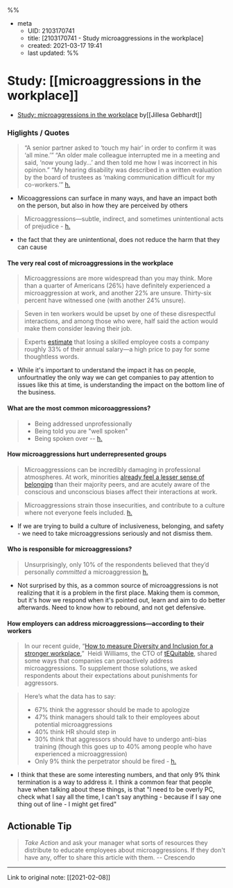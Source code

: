 %%
- meta
	- UID: 2103170741
	- title: [2103170741 - Study microaggressions in the workplace]
	- created: 2021-03-17 19:41
	- last updated: 
%%

# Study: [[microaggressions in the workplace]]
- [Study: microaggressions in the workplace](https://www.surveymonkey.com/curiosity/microaggressions-research/) by[[Jillesa Gebhardt]] 

### Higlights / Quotes

> “A senior partner asked to ‘touch my hair’ in order to confirm it was ‘all mine.’”
> “An older male colleague interrupted me in a meeting and said, ‘now young lady…’ and then told me how I was incorrect in his opinion.”
> “My hearing disability was described in a written evaluation by the board of trustees as ‘making communication difficult for my co-workers.’”  [h.](https://hyp.is/3OnMPGozEeuTm-PnZqa7Wg/www.surveymonkey.com/curiosity/microaggressions-research/www.surveymonkey.com/curiosity/microaggressions-research)

- Micoaggressions can surface in many ways, and have an impact both on the person, but also in how they are perceived by others

> Microaggressions—subtle, indirect, and sometimes unintentional acts of prejudice - [h.](https://hyp.is/u-l5tGo0EeugoT9KtlrDSQ/www.surveymonkey.com/curiosity/microaggressions-research/www.surveymonkey.com/curiosity/microaggressions-research)

- the fact that they are unintentional, does not reduce the harm that they can cause

#### The very real cost of microaggressions in the workplace

> Microaggressions are more widespread than you may think. More than a quarter of Americans (26%) have definitely experienced a microaggression at work, and another 22% are unsure. Thirty-six percent have witnessed one (with another 24% unsure).

> Seven in ten workers would be upset by one of these disrespectful interactions, and among those who were, half said the action would make them consider leaving their job.

> Experts [estimate](https://www.benefitnews.com/news/avoidable-turnover-costing-employers-big?brief=00000152-14a7-d1cc-a5fa-7cffccf00000) that losing a skilled employee costs a company roughly 33% of their annual salary—a high price to pay for some thoughtless words.

- While it's important to understand the impact it has on people, unfourtnatley the only way we can get companies to pay attention to issues like this at time, is understanding the impact on the bottom line of the business. 


#### What are the most common micoroaggressions?



> - Being addressed unprofessionally
> - Being told you are "well spoken"
> - Being spoken over
> -- [h.](https://hyp.is/YVMpmmo1EeuY06t1QZs36A/www.surveymonkey.com/curiosity/microaggressions-research/www.surveymonkey.com/curiosity/microaggressions-research)

#### How microaggressions hurt underrepresented groups

> Microaggressions can be incredibly damaging in professional atmospheres. At work, minorities [already feel a lesser sense of belonging](https://www.surveymonkey.com/curiosity/how-surveymonkey-built-and-tested-a-survey-that-truly-measures-inclusion/) than their majority peers, and are acutely aware of the conscious and unconscious biases affect their interactions at work.

> Microaggressions strain those insecurities, and contribute to a culture where not everyone feels included. [h.](https://hyp.is/j_e5PGo1EeupCn9Vv6KYlw/www.surveymonkey.com/curiosity/microaggressions-research/www.surveymonkey.com/curiosity/microaggressions-research)

- If we are trying to build a culture of inclusiveness, belonging, and safety - we need to take microaggressions seriously and not dismiss them.

#### Who is responsible for microaggressions?

> Unsurprisingly, only 10% of the respondents believed that they’d personally _committed_ a microaggression [h.](https://hyp.is/uZoutGo1EeukjycN3IhAoQ/www.surveymonkey.com/curiosity/microaggressions-research/www.surveymonkey.com/curiosity/microaggressions-research) 

- Not surprised by this, as a common source of microaggressions is not realizing that it is a problem in the first place. Making them is common, but it's how we respond when it's pointed out, learn and aim to do better afterwards. Need to know how to rebound, and not get defensive. 


#### How employers can address microaggressions—according to their workers

> In our recent guide, “[How to measure Diversity and Inclusion for a stronger workplace,](https://www.surveymonkey.com/mp/diversity-and-inclusion-guide/)”  Heidi Williams, the CTO of [tEQuitable](https://www.tequitable.com/), shared some ways that companies can proactively address microaggressions. To supplement those solutions, we asked respondents about their expectations about punishments for aggressors.

> Here’s what the data has to say:  
> 
> -   67% think the aggressor should be made to apologize
> -   47% think managers should talk to their employees about potential microaggressions
> -   40% think HR should step in
> -   30% think that aggressors should have to undergo anti-bias training (though this goes up to 40% among people who have experienced a microaggression)
> -   Only 9% think the perpetrator should be fired - [h.](https://hyp.is/CS2Ynmo2EeuOpS9mhTOdyw/www.surveymonkey.com/curiosity/microaggressions-research/www.surveymonkey.com/curiosity/microaggressions-research)

- I think that these are some interesting numbers, and that only 9% think termination is a way to address it. I think a common fear that people have when talking about these things, is that "I need to be overly PC, check what I say all the time, I can't say anything - because if I say one thing out of line - I might get fired"

## Actionable Tip

> _Take Action_ and ask your manager what sorts of resources they distribute to educate employees about microaggressions. If they don't have any, offer to share this article with them. -- Crescendo

---

Link to original note: [[2021-02-08]]